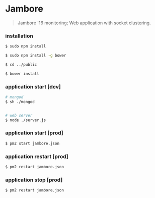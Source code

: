 Jambore
======
> Jambore '16 monitoring; Web application with socket clustering.

### installation
```sh
$ sudo npm install
```
```sh
$ sudo npm install -g bower
```
```sh
$ cd ../public
```
```sh
$ bower install
```

### application start [dev]
```sh
# mongod
$ sh ./mongod


# web server
$ node ./server.js
```

### application start [prod]
```sh
$ pm2 start jambore.json
```

### application restart [prod]
```sh
$ pm2 restart jambore.json
```

### application stop [prod]
```sh
$ pm2 restart jambore.json
```